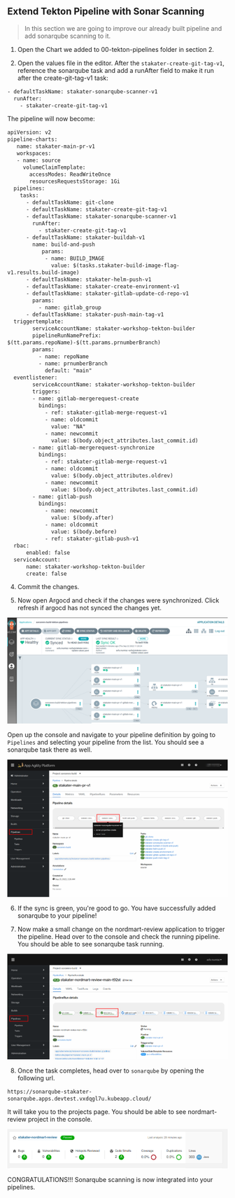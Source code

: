 ## Extend Tekton Pipeline with Sonar Scanning

> In this section we are going to improve our already built pipeline and add sonarqube scanning to it.


1. Open the Chart we added to 00-tekton-pipelines folder in section 2.

2. Open the values file in the editor. After the `stakater-create-git-tag-v1`, reference the sonarqube task and add a runAfter field to make it run after the create-git-tag-v1 task:

```
- defaultTaskName: stakater-sonarqube-scanner-v1
  runAfter:
    - stakater-create-git-tag-v1

```
The pipeline will now become:
   ````
   apiVersion: v2
   pipeline-charts:
      name: stakater-main-pr-v1
      workspaces:
      - name: source
        volumeClaimTemplate:
          accessModes: ReadWriteOnce
          resourcesRequestsStorage: 1Gi
     pipelines:
       tasks:
         - defaultTaskName: git-clone
         - defaultTaskName: stakater-create-git-tag-v1
         - defaultTaskName: stakater-sonarqube-scanner-v1
           runAfter:
             - stakater-create-git-tag-v1
         - defaultTaskName: stakater-buildah-v1
           name: build-and-push
              params:
               - name: BUILD_IMAGE
                 value: $(tasks.stakater-build-image-flag-v1.results.build-image)
         - defaultTaskName: stakater-helm-push-v1
         - defaultTaskName: stakater-create-environment-v1
         - defaultTaskName: stakater-gitlab-update-cd-repo-v1
           params: 
             - name: gitlab_group
         - defaultTaskName: stakater-push-main-tag-v1
     triggertemplate:
           serviceAccountName: stakater-workshop-tekton-builder
           pipelineRunNamePrefix: $(tt.params.repoName)-$(tt.params.prnumberBranch)
           params:
             - name: repoName
             - name: prnumberBranch
               default: "main"
     eventlistener:
           serviceAccountName: stakater-workshop-tekton-builder
           triggers:
           - name: gitlab-mergerequest-create
             bindings:
               - ref: stakater-gitlab-merge-request-v1
               - name: oldcommit
                 value: "NA"
               - name: newcommit
                 value: $(body.object_attributes.last_commit.id)
           - name: gitlab-mergerequest-synchronize
             bindings:
               - ref: stakater-gitlab-merge-request-v1
               - name: oldcommit
                 value: $(body.object_attributes.oldrev)
               - name: newcommit
                 value: $(body.object_attributes.last_commit.id)
           - name: gitlab-push
             bindings:
               - name: newcommit
                 value: $(body.after)
               - name: oldcommit
                 value: $(body.before)
               - ref: stakater-gitlab-push-v1
     rbac:
         enabled: false
     serviceAccount:
         name: stakater-workshop-tekton-builder
         create: false

````
4. Commit the changes.


5. Now open Argocd and check if the changes were synchronized. Click refresh if argocd has not synced the changes yet.

![sonar](./images/sonar-argocd.png)
   
Open up the console and navigate to your pipeline definition by going to `Pipelines` and selecting your pipeline from the list. You should see a sonarqube task there as well.

![sonar-openshift](./images/sonar-openshift.png)



6. If the sync is green, you're good to go. You have successfully added sonarqube to your pipeline!

7. Now make a small change on the nordmart-review application to trigger the pipeline. Head over to the console and check the running pipeline. You should be able to see sonarqube task running.

![sonar-running](./images/sonar-running.png)

8. Once the task completes, head over to `sonarqube` by opening the following url.

```
https://sonarqube-stakater-sonarqube.apps.devtest.vxdqgl7u.kubeapp.cloud/
```
It will take you to the projects page. You should be able to see nordmart-review project in the console. 

![sonar-scanned](./images/sonar-scanned.png)


CONGRATULATIONS!!! Sonarqube scanning is now integrated into your pipelines.